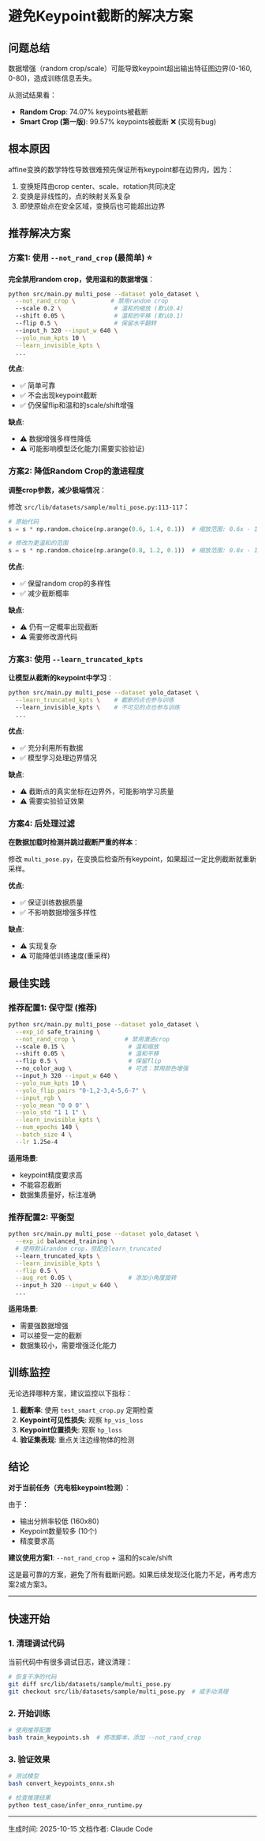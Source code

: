 # 避免Keypoint截断的解决方案

## 问题总结

数据增强（random crop/scale）可能导致keypoint超出输出特征图边界(0-160, 0-80)，造成训练信息丢失。

从测试结果看：
- **Random Crop**: 74.07% keypoints被截断
- **Smart Crop (第一版)**: 99.57% keypoints被截断 ❌ (实现有bug)

## 根本原因

affine变换的数学特性导致很难预先保证所有keypoint都在边界内，因为：
1. 变换矩阵由crop center、scale、rotation共同决定
2. 变换是非线性的，点的映射关系复杂
3. 即使原始点在安全区域，变换后也可能超出边界

## 推荐解决方案

### 方案1: 使用 `--not_rand_crop` (最简单) ⭐

**完全禁用random crop，使用温和的数据增强**：

```bash
python src/main.py multi_pose --dataset yolo_dataset \
  --not_rand_crop \          # 禁用random crop
  --scale 0.2 \               # 温和的缩放 (默认0.4)
  --shift 0.05 \              # 温和的平移 (默认0.1)
  --flip 0.5 \                # 保留水平翻转
  --input_h 320 --input_w 640 \
  --yolo_num_kpts 10 \
  --learn_invisible_kpts \
  ...
```

**优点**:
- ✅ 简单可靠
- ✅ 不会出现keypoint截断
- ✅ 仍保留flip和温和的scale/shift增强

**缺点**:
- ⚠️ 数据增强多样性降低
- ⚠️ 可能影响模型泛化能力(需要实验验证)

### 方案2: 降低Random Crop的激进程度

**调整crop参数，减少极端情况**：

修改 `src/lib/datasets/sample/multi_pose.py:113-117`：

```python
# 原始代码
s = s * np.random.choice(np.arange(0.6, 1.4, 0.1))  # 缩放范围: 0.6x - 1.4x

# 修改为更温和的范围
s = s * np.random.choice(np.arange(0.8, 1.2, 0.1))  # 缩放范围: 0.8x - 1.2x
```

**优点**:
- ✅ 保留random crop的多样性
- ✅ 减少截断概率

**缺点**:
- ⚠️ 仍有一定概率出现截断
- ⚠️ 需要修改源代码

### 方案3: 使用 `--learn_truncated_kpts`

**让模型从截断的keypoint中学习**：

```bash
python src/main.py multi_pose --dataset yolo_dataset \
  --learn_truncated_kpts \    # 截断的点也参与训练
  --learn_invisible_kpts \    # 不可见的点也参与训练
  ...
```

**优点**:
- ✅ 充分利用所有数据
- ✅ 模型学习处理边界情况

**缺点**:
- ⚠️ 截断点的真实坐标在边界外，可能影响学习质量
- ⚠️ 需要实验验证效果

### 方案4: 后处理过滤

**在数据加载时检测并跳过截断严重的样本**：

修改 `multi_pose.py`，在变换后检查所有keypoint，如果超过一定比例截断就重新采样。

**优点**:
- ✅ 保证训练数据质量
- ✅ 不影响数据增强多样性

**缺点**:
- ⚠️ 实现复杂
- ⚠️ 可能降低训练速度(重采样)

## 最佳实践

### 推荐配置1: 保守型 (推荐)

```bash
python src/main.py multi_pose --dataset yolo_dataset \
  --exp_id safe_training \
  --not_rand_crop \              # 禁用激进crop
  --scale 0.15 \                  # 温和缩放
  --shift 0.05 \                  # 温和平移
  --flip 0.5 \                    # 保留flip
  --no_color_aug \                # 可选：禁用颜色增强
  --input_h 320 --input_w 640 \
  --yolo_num_kpts 10 \
  --yolo_flip_pairs "0-1,2-3,4-5,6-7" \
  --input_rgb \
  --yolo_mean "0 0 0" \
  --yolo_std "1 1 1" \
  --learn_invisible_kpts \
  --num_epochs 140 \
  --batch_size 4 \
  --lr 1.25e-4
```

**适用场景**:
- keypoint精度要求高
- 不能容忍截断
- 数据集质量好，标注准确

### 推荐配置2: 平衡型

```bash
python src/main.py multi_pose --dataset yolo_dataset \
  --exp_id balanced_training \
  # 使用默认random crop，但配合learn_truncated
  --learn_truncated_kpts \
  --learn_invisible_kpts \
  --flip 0.5 \
  --aug_rot 0.05 \                # 添加小角度旋转
  --input_h 320 --input_w 640 \
  ...
```

**适用场景**:
- 需要强数据增强
- 可以接受一定的截断
- 数据集较小，需要增强泛化能力

## 训练监控

无论选择哪种方案，建议监控以下指标：

1. **截断率**: 使用 `test_smart_crop.py` 定期检查
2. **Keypoint可见性损失**: 观察 `hp_vis_loss`
3. **Keypoint位置损失**: 观察 `hp_loss`
4. **验证集表现**: 重点关注边缘物体的检测

## 结论

**对于当前任务（充电桩keypoint检测）**：

由于：
- 输出分辨率较低 (160x80)
- Keypoint数量较多 (10个)
- 精度要求高

**建议使用方案1**: `--not_rand_crop` + 温和的scale/shift

这是最可靠的方案，避免了所有截断问题。如果后续发现泛化能力不足，再考虑方案2或方案3。

---

## 快速开始

### 1. 清理调试代码

当前代码中有很多调试日志，建议清理：

```bash
# 恢复干净的代码
git diff src/lib/datasets/sample/multi_pose.py
git checkout src/lib/datasets/sample/multi_pose.py  # 或手动清理
```

### 2. 开始训练

```bash
# 使用推荐配置
bash train_keypoints.sh  # 修改脚本，添加 --not_rand_crop
```

### 3. 验证效果

```bash
# 测试模型
bash convert_keypoints_onnx.sh

# 检查推理结果
python test_case/infer_onnx_runtime.py
```

---
生成时间: 2025-10-15
文档作者: Claude Code
